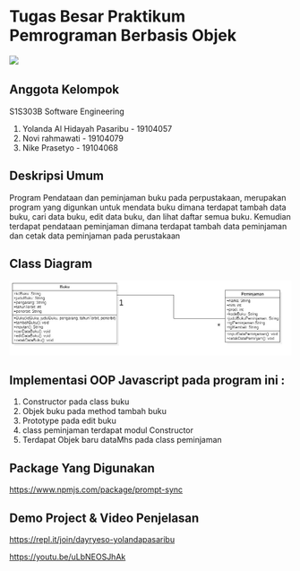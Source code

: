 # Tugas Besar Praktikum Pemrograman Berbasis Objek
![](https://user-images.githubusercontent.com/43981051/103869569-12f62000-50fd-11eb-86ef-657fdb81da3f.png)
## Anggota Kelompok
S1S303B Software Engineering
1. Yolanda Al Hidayah Pasaribu - 19104057
2. Novi rahmawati - 19104079
3. Nike Prasetyo - 19104068

## Deskripsi Umum
Program Pendataan dan peminjaman buku pada perpustakaan, merupakan program yang digunkan untuk mendata buku dimana terdapat tambah data buku, cari data buku, edit data buku, dan lihat daftar semua buku. Kemudian terdapat pendataan peminjaman dimana terdapat tambah data peminjaman dan cetak data peminjaman pada perustakaan

## Class Diagram

<img src = "https://github.com/NikePrasetyo/Tugas-Besar-Pbo-Kelompok-7/blob/main/Class%20Diagram.jpeg">

## Implementasi OOP Javascript pada program ini :
1. Constructor pada class buku
2. Objek buku pada method tambah buku
3. Prototype pada edit buku
4. class peminjaman terdapat modul Constructor
5. Terdapat Objek baru dataMhs pada class peminjaman

## Package Yang Digunakan
https://www.npmjs.com/package/prompt-sync

## Demo Project & Video Penjelasan
https://repl.it/join/dayryeso-yolandapasaribu

https://youtu.be/uLbNEOSJhAk





